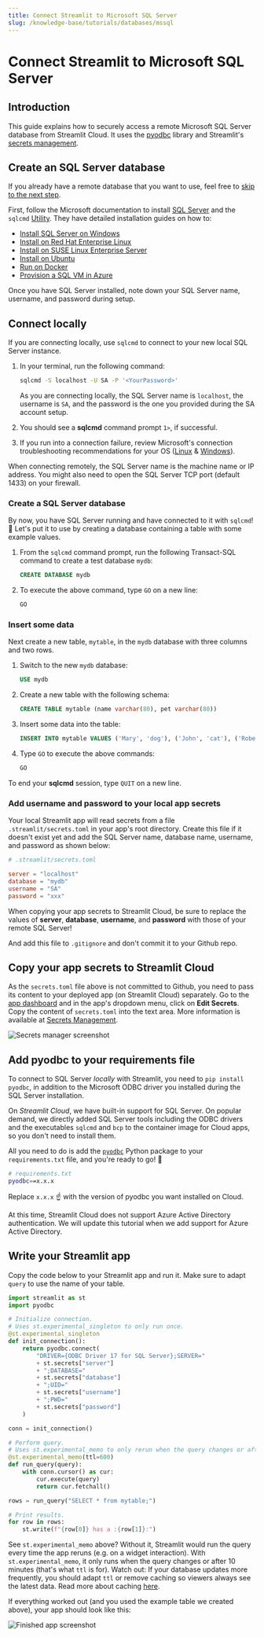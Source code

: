 ```yaml
---
title: Connect Streamlit to Microsoft SQL Server
slug: /knowledge-base/tutorials/databases/mssql
---
```


# Connect Streamlit to Microsoft SQL Server

## Introduction

This guide explains how to securely access a remote Microsoft SQL Server database from Streamlit Cloud. It uses the [pyodbc](https://github.com/mkleehammer/pyodbc/wiki) library and Streamlit's [secrets management](/streamlit-cloud/get-started/deploy-an-app/connect-to-data-sources/secrets-management).

## Create an SQL Server database

<Note>

If you already have a remote database that you want to use, feel free
to [skip to the next step](#add-username-and-password-to-your-local-app-secrets).

</Note>

First, follow the Microsoft documentation to install [SQL Server](https://docs.microsoft.com/en-gb/sql/sql-server/?view=sql-server-ver15) and the `sqlcmd` [Utility](https://docs.microsoft.com/en-gb/sql/tools/sqlcmd-utility?view=sql-server-ver15). They have detailed installation guides on how to:

- [Install SQL Server on Windows](https://docs.microsoft.com/en-gb/sql/database-engine/install-windows/install-sql-server?view=sql-server-ver15)
- [Install on Red Hat Enterprise Linux](https://docs.microsoft.com/en-gb/sql/linux/quickstart-install-connect-red-hat?view=sql-server-ver15)
- [Install on SUSE Linux Enterprise Server](https://docs.microsoft.com/en-gb/sql/linux/quickstart-install-connect-suse?view=sql-server-ver15)
- [Install on Ubuntu](https://docs.microsoft.com/en-gb/sql/linux/quickstart-install-connect-ubuntu?view=sql-server-ver15)
- [Run on Docker](https://docs.microsoft.com/en-gb/sql/linux/quickstart-install-connect-docker?view=sql-server-ver15)
- [Provision a SQL VM in Azure](https://docs.microsoft.com/en-us/azure/virtual-machines/linux/sql/provision-sql-server-linux-virtual-machine?toc=/sql/toc/toc.json)

Once you have SQL Server installed, note down your SQL Server name, username, and password during setup.

## Connect locally

If you are connecting locally, use `sqlcmd` to connect to your new local SQL Server instance.

1. In your terminal, run the following command:

   ```bash
   sqlcmd -S localhost -U SA -P '<YourPassword>'
   ```

   As you are connecting locally, the SQL Server name is `localhost`, the username is `SA`, and the password is the one you provided during the SA account setup.

2. You should see a **sqlcmd** command prompt `1>`, if successful.

3. If you run into a connection failure, review Microsoft's connection troubleshooting recommendations for your OS ([Linux](https://docs.microsoft.com/en-gb/sql/linux/sql-server-linux-troubleshooting-guide?view=sql-server-ver15#connection) & [Windows](https://docs.microsoft.com/en-gb/sql/linux/sql-server-linux-troubleshooting-guide?view=sql-server-ver15#connection)).

<Tip>

When connecting remotely, the SQL Server name is the machine name or IP address. You might also need to open the SQL Server TCP port (default 1433) on your firewall.

</Tip>

### Create a SQL Server database

By now, you have SQL Server running and have connected to it with `sqlcmd`! 🥳 Let's put it to use by creating a database containing a table with some example values.

1. From the `sqlcmd` command prompt, run the following Transact-SQL command to create a test database `mydb`:

   ```sql
   CREATE DATABASE mydb
   ```

2. To execute the above command, type `GO` on a new line:

   ```sql
   GO
   ```

### Insert some data

Next create a new table, `mytable`, in the `mydb` database with three columns and two rows.

1. Switch to the new `mydb` database:

   ```sql
   USE mydb
   ```

2. Create a new table with the following schema:

   ```sql
   CREATE TABLE mytable (name varchar(80), pet varchar(80))
   ```

3. Insert some data into the table:

   ```sql
   INSERT INTO mytable VALUES ('Mary', 'dog'), ('John', 'cat'), ('Robert', 'bird')
   ```

4. Type `GO` to execute the above commands:

   ```sql
   GO
   ```

To end your **sqlcmd** session, type `QUIT` on a new line.

### Add username and password to your local app secrets

Your local Streamlit app will read secrets from a file `.streamlit/secrets.toml` in your app's root directory. Create this file if it doesn't exist yet and add the SQL Server name, database name, username, and password as shown below:

```toml
# .streamlit/secrets.toml

server = "localhost"
database = "mydb"
username = "SA"
password = "xxx"
```

<Important>

When copying your app secrets to Streamlit Cloud, be sure to replace the values of **server**, **database**, **username**, and **password** with those of your remote SQL Server!

And add this file to `.gitignore` and don't commit it to your Github repo.

</Important>

## Copy your app secrets to Streamlit Cloud

As the `secrets.toml` file above is not committed to Github, you need to pass its content to your deployed app (on Streamlit Cloud) separately. Go to the [app dashboard](https://share.streamlit.io/) and in the app's dropdown menu, click on **Edit Secrets**. Copy the content of `secrets.toml` into the text area. More information is available at [Secrets Management](/streamlit-cloud/get-started/deploy-an-app/connect-to-data-sources/secrets-management).

![Secrets manager screenshot](/images/databases/edit-secrets.png)

## Add pyodbc to your requirements file

To connect to SQL Server _locally_ with Streamlit, you need to `pip install pyodbc`, in addition to the Microsoft ODBC driver you installed during the SQL Server installation.

On _Streamlit Cloud_, we have built-in support for SQL Server. On popular demand, we directly added SQL Server tools including the ODBC drivers and the executables `sqlcmd` and `bcp` to the container image for Cloud apps, so you don't need to install them.

All you need to do is add the [`pyodbc`](https://github.com/mkleehammer/pyodbc) Python package to your `requirements.txt` file, and you're ready to go! 🎈

```bash
# requirements.txt
pyodbc==x.x.x
```

Replace `x.x.x` ☝️ with the version of pyodbc you want installed on Cloud.

<Note>

At this time, Streamlit Cloud does not support Azure Active Directory authentication. We will update this tutorial when we add support for Azure Active Directory.

</Note>

## Write your Streamlit app

Copy the code below to your Streamlit app and run it. Make sure to adapt `query` to use the name of your table.

```python
import streamlit as st
import pyodbc

# Initialize connection.
# Uses st.experimental_singleton to only run once.
@st.experimental_singleton
def init_connection():
    return pyodbc.connect(
        "DRIVER={ODBC Driver 17 for SQL Server};SERVER="
        + st.secrets["server"]
        + ";DATABASE="
        + st.secrets["database"]
        + ";UID="
        + st.secrets["username"]
        + ";PWD="
        + st.secrets["password"]
    )

conn = init_connection()

# Perform query.
# Uses st.experimental_memo to only rerun when the query changes or after 10 min.
@st.experimental_memo(ttl=600)
def run_query(query):
    with conn.cursor() as cur:
        cur.execute(query)
        return cur.fetchall()

rows = run_query("SELECT * from mytable;")

# Print results.
for row in rows:
    st.write(f"{row[0]} has a :{row[1]}:")

```

See `st.experimental_memo` above? Without it, Streamlit would run the query every time the app reruns (e.g. on a widget interaction). With `st.experimental_memo`, it only runs when the query changes or after 10 minutes (that's what `ttl` is for). Watch out: If your database updates more frequently, you should adapt `ttl` or remove caching so viewers always see the latest data. Read more about caching [here](/library/advanced-features/experimental-cache-primitives).

If everything worked out (and you used the example table we created above), your app should look like this:

![Finished app screenshot](/images/databases/snowflake-4.png)
